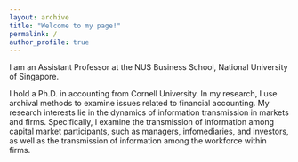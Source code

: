 ```yaml
---
layout: archive
title: "Welcome to my page!"
permalink: /
author_profile: true
---
```


I am an Assistant Professor at the NUS Business School, National University of Singapore.

I hold a Ph.D. in accounting from Cornell University. In my research, I use archival methods to examine issues related to financial accounting. My research interests lie in the dynamics of information transmission in markets and firms. Specifically, I examine the transmission of information among capital market participants, such as managers, infomediaries, and investors, as well as the transmission of information among the workforce within firms.
